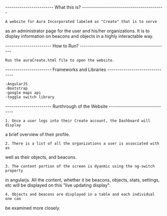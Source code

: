 ------------------------ What this is? -----------------------------------------

	A website for Aura Incorporated labeled as "Create" that is to serve 
as an administrator page for the user and his/her organizations. It is to display 
information on beacons and objects in a highly interactable way. 

----------------------- How to Run? --------------------------------------------

	Run the auraCreate.html file to open the website.

----------------------- Frameworks and Libraries -------------------------------

	-AngularJS
	-Bootstrap
	-google maps api
	-toggle switch library

----------------------- Runthrough of the Website ------------------------------

	1. Once a user logs into their Create account, the Dashboard will display
a brief overview of their profile.
	
	2. There is a list of all the organizations a user is associated with as 
well as their objects, and beacons.

	3. The content portion of the screen is dyanmic using the ng-switch property
in angularjs. All the content, whether it be beacons, objects, stats, settings, 
etc will be displayed on this "live updating display".

	4. Objects and beacons are displayed in a table and each individual one can
be examined more closely. 

